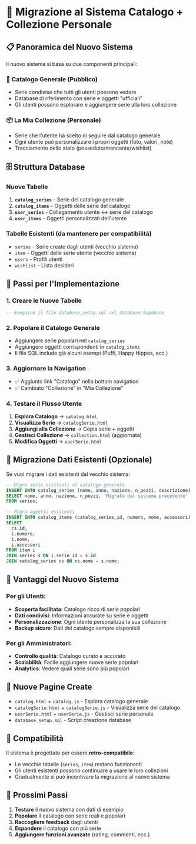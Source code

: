 # 🔄 Migrazione al Sistema Catalogo + Collezione Personale

## 📋 Panoramica del Nuovo Sistema

Il nuovo sistema si basa su due componenti principali:

### 📖 **Catalogo Generale** (Pubblico)
- Serie condivise che tutti gli utenti possono vedere
- Database di riferimento con serie e oggetti "ufficiali"
- Gli utenti possono esplorare e aggiungere serie alla loro collezione

### 📦 **La Mia Collezione** (Personale)
- Serie che l'utente ha scelto di seguire dal catalogo generale
- Ogni utente può personalizzare i propri oggetti (foto, valori, note)
- Tracciamento dello stato (posseduto/mancante/wishlist)

## 🗄️ Struttura Database

### Nuove Tabelle

1. **`catalog_series`** - Serie del catalogo generale
2. **`catalog_items`** - Oggetti delle serie del catalogo
3. **`user_series`** - Collegamento utente ↔ serie del catalogo
4. **`user_items`** - Oggetti personalizzati dell'utente

### Tabelle Esistenti (da mantenere per compatibilità)
- `series` - Serie create dagli utenti (vecchio sistema)
- `item` - Oggetti delle serie utente (vecchio sistema)
- `users` - Profili utenti
- `wishlist` - Lista desideri

## 🚀 Passi per l'Implementazione

### 1. Creare le Nuove Tabelle
```sql
-- Eseguire il file database_setup.sql nel database Supabase
```

### 2. Popolare il Catalogo Generale
- Aggiungere serie popolari nel `catalog_series`
- Aggiungere oggetti corrispondenti in `catalog_items`
- Il file SQL include già alcuni esempi (Puffi, Happy Hippos, ecc.)

### 3. Aggiornare la Navigation
- ✅ Aggiunto link "Catalogo" nella bottom navigation
- ✅ Cambiato "Collezione" in "Mia Collezione"

### 4. Testare il Flusso Utente
1. **Esplora Catalogo** → `catalog.html`
2. **Visualizza Serie** → `catalogSerie.html`
3. **Aggiungi alla Collezione** → Copia serie + oggetti
4. **Gestisci Collezione** → `collection.html` (aggiornata)
5. **Modifica Oggetti** → `userSerie.html`

## 🔧 Migrazione Dati Esistenti (Opzionale)

Se vuoi migrare i dati esistenti dal vecchio sistema:

```sql
-- Migra serie esistenti al catalogo generale
INSERT INTO catalog_series (nome, anno, nazione, n_pezzi, descrizione)
SELECT nome, anno, nazione, n_pezzi, 'Migrato dal sistema precedente'
FROM series;

-- Migra oggetti esistenti
INSERT INTO catalog_items (catalog_series_id, numero, nome, accessori)
SELECT 
  cs.id,
  i.numero,
  i.nome,
  i.accessori
FROM item i
JOIN series s ON i.serie_id = s.id
JOIN catalog_series cs ON cs.nome = s.nome;
```

## 🎯 Vantaggi del Nuovo Sistema

### Per gli Utenti:
- **Scoperta facilitata**: Catalogo ricco di serie popolari
- **Dati condivisi**: Informazioni accurate su serie e oggetti
- **Personalizzazione**: Ogni utente personalizza la sua collezione
- **Backup sicuro**: Dati del catalogo sempre disponibili

### Per gli Amministratori:
- **Controllo qualità**: Catalogo curato e accurato
- **Scalabilità**: Facile aggiungere nuove serie popolari
- **Analytics**: Vedere quali serie sono più popolari

## 📱 Nuove Pagine Create

- `catalog.html` + `catalog.js` - Esplora catalogo generale
- `catalogSerie.html` + `catalogSerie.js` - Visualizza serie del catalogo
- `userSerie.html` + `userSerie.js` - Gestisci serie personale
- `database_setup.sql` - Script creazione database

## 🔄 Compatibilità

Il sistema è progettato per essere **retro-compatibile**:
- Le vecchie tabelle (`series`, `item`) restano funzionanti
- Gli utenti esistenti possono continuare a usare le loro collezioni
- Gradualmente si può incentivare la migrazione al nuovo sistema

## 🚀 Prossimi Passi

1. **Testare** il nuovo sistema con dati di esempio
2. **Popolare** il catalogo con serie reali e popolari
3. **Raccogliere feedback** dagli utenti
4. **Espandere** il catalogo con più serie
5. **Aggiungere funzioni avanzate** (rating, commenti, ecc.)
